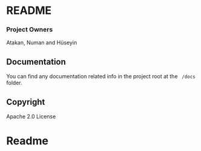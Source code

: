 # README

### Project Owners

Atakan, Numan and Hüseyin

## Documentation

You can find any documentation related info in the project root at the ``` /docs``` folder.

## Copyright
Apache 2.0 License
# Readme
